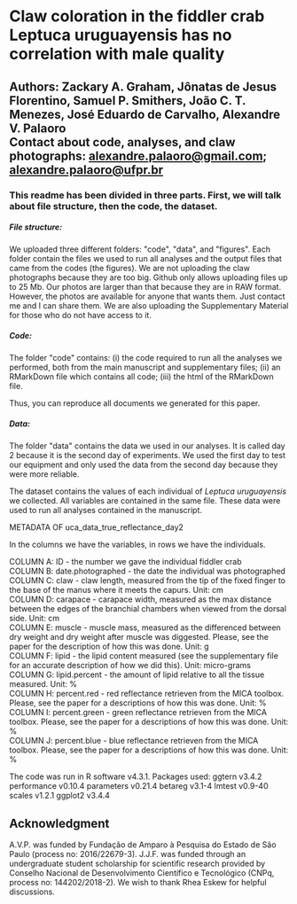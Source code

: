 # Claw coloration in the fiddler crab Leptuca uruguayensis has no correlation with male quality 
Authors: Zackary A. Graham, Jônatas de Jesus Florentino, Samuel P. Smithers, João C. T. Menezes, José Eduardo de Carvalho, Alexandre V. Palaoro <br>
Contact about code, analyses, and claw photographs: alexandre.palaoro@gmail.com; alexandre.palaoro@ufpr.br
---

### This readme has been divided in three parts. First, we will talk about file structure, then the code, the dataset.

##### File structure:

We uploaded three different folders: "code", "data", and "figures". Each folder contain the files we used to run all analyses and the output files that came from the codes (the figures).
We are not uploading the claw photographs because they are too big. Github only allows uploading files up to 25 Mb. Our photos are larger than that because they are in RAW format. However, the photos are available for anyone that wants them. Just contact me and I can share them.
We are also uploading the Supplementary Material for those who do not have access to it.

##### Code:

The folder "code" contains: 
(i) the code required to run all the analyses we performed, both from the main manuscript and supplementary files; 
(ii) an RMarkDown file which contains all code;
(iii) the html of the RMarkDown file.

Thus, you can reproduce all documents we generated for this paper.

##### Data:

The folder "data" contains the data we used in our analyses. 
It is called day 2 because it is the second day of experiments. We used the first day to test our equipment and only used the data from the second day because they were more reliable.

The dataset contains the values of each individual of <i>Leptuca uruguayensis</i> we collected. All variables are contained in the same file. These data were used to run all analyses contained in the manuscript.

METADATA OF uca_data_true_reflectance_day2

In the columns we have the variables, in rows we have the individuals. 

COLUMN A: ID - the number we gave the individual fiddler crab <br>
COLUMN B: date.photographed - the date the individual was photographed <br>
COLUMN C: claw - claw length, measured from the tip of the fixed finger to the base of the manus where it meets the capurs. Unit: cm <br>
COLUMN D: carapace - carapace width, measured as the max distance between the edges of the branchial chambers when viewed from the dorsal side. Unit: cm <br>
COLUMN E: muscle - muscle mass, measured as the differenced between dry weight and dry weight after muscle was diggested. Please, see the paper for the description of how this was done. Unit: g <br>
COLUMN F: lipid - the lipid content measured (see the supplementary file for an accurate description of how we did this). Unit: micro-grams <br>
COLUMN G: lipid.percent - the amount of lipid relative to all the tissue measured. Unit: % <br>
COLUMN H: percent.red - red reflectance retrieven from the MICA toolbox. Please, see the paper for a descriptions of how this was done. Unit: % <br>
COLUMN I: percent.green - green reflectance retrieven from the MICA toolbox. Please, see the paper for a descriptions of how this was done. Unit: % <br>
COLUMN J: percent.blue - blue reflectance retrieven from the MICA toolbox. Please, see the paper for a descriptions of how this was done. Unit: % <br>

The code was run in R software v4.3.1.
Packages used:
ggtern v3.4.2
performance v0.10.4
parameters v0.21.4
betareg v3.1-4
lmtest v0.9-40
scales v1.2.1
ggplot2 v3.4.4


## Acknowledgment

A.V.P. was funded by Fundação de Amparo à Pesquisa do Estado de São Paulo (process no: 2016/22679-3). J.J.F. was funded through an undergraduate student scholarship for scientific research provided by Conselho Nacional de Desenvolvimento Científico e Tecnológico (CNPq, process no: 144202/2018-2). We wish to thank Rhea Eskew for helpful discussions. 
